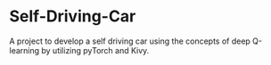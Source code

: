# Self-Driving-Car
A project to develop a self driving car using the concepts of deep Q-learning by utilizing pyTorch and Kivy.

